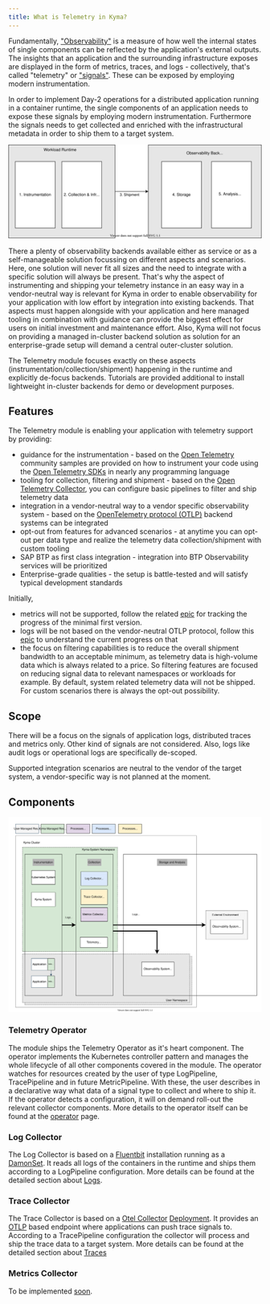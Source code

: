 ```yaml
---
title: What is Telemetry in Kyma?
---
```


Fundamentally, ["Observability"](https://opentelemetry.io/docs/concepts/observability-primer/) is a measure of how well the internal states of single components can be reflected by the application's external outputs. The insights that an application and the surrounding infrastructure exposes are displayed in the form of metrics, traces, and logs - collectively, that's called "telemetry" or ["signals"](https://opentelemetry.io/docs/concepts/signals/). These can be exposed by employing modern instrumentation.

In order to implement Day-2 operations for a distributed application running in a container runtime, the single components of an application needs to expose these signals by employing modern instrumentation. Furthermore the signals needs to get collected and enriched with the infrastructural metadata in order to ship them to a target system.

![Stages of Observability](./assets/stages.drawio.svg)

There a plenty of observability backends available either as service or as a self-manageable solution focussing on different aspects and scenarios. Here, one solution will never fit all sizes and the need to integrate with a specific solution will always be present. That's why the aspect of instrumenting and shipping your telemetry instance in an easy way in a vendor-neutral way is relevant for Kyma in order to enable observability for your application with low effort by integration into existing backends. That aspects must happen alongside with your application and here managed tooling in combination with guidance can provide the biggest effect for users on initial investment and maintenance effort. Also, Kyma will not focus on providing a managed in-cluster backend solution as solution for an enterprise-grade setup will demand a central outer-cluster solution.

The Telemetry module focuses exactly on these aspects (instrumentation/collection/shipment) happening in the runtime and explicitly de-focus backends. Tutorials are provided additional to install lightweight in-cluster backends for demo or development purposes.

## Features

The Telemetry module is enabling your application with telemetry support by providing:

- guidance for the instrumentation - based on the [Open Telemetry](https://opentelemetry.io/) community samples are provided on how to instrument your code using the [Open Telemetry SDKs](https://opentelemetry.io/docs/instrumentation/) in nearly any programming language
- tooling for collection, filtering and shipment - based on the [Open Telemetry Collector](https://opentelemetry.io/docs/collector/), you can configure basic pipelines to filter and ship telemetry data
- integration in a vendor-neutral way to a vendor specific observability system - based on the [OpenTelemetry protocol (OTLP)](https://opentelemetry.io/docs/reference/specification/protocol/) backend systems can be integrated
- opt-out from features for advanced scenarios - at anytime you can opt-out per data type and realize the telemetry data collection/shipment with custom tooling
- SAP BTP as first class integration - integration into BTP Observability services will be prioritized
- Enterprise-grade qualities - the setup is battle-tested and will satisfy typical development standards

Initially,
- metrics will not be supported, follow the related [epic](https://github.com/kyma-project/kyma/issues/13079) for tracking the progress of the minimal first version.
- logs will be not based on the vendor-neutral OTLP protocol, follow this [epic](https://github.com/kyma-project/kyma/issues/16307) to understand the current progress on that
- the focus on filtering capabilities is to reduce the overall shipment bandwidth to an acceptable minimum, as telemetry data is high-volume data which is always related to a price. So filtering features are focused on reducing signal data to relevant namespaces or workloads for example. By default, system related telemetry data will not be shipped. For custom scenarios there is always the opt-out possibility.

## Scope

There will be a focus on the signals of application logs, distributed traces and metrics only. Other kind of signals are not considered. Also, logs like audit logs or operational logs are specifically de-scoped.

Supported integration scenarios are neutral to the vendor of the target system, a vendor-specific way is not planned at the moment.

## Components

![Components](./assets/components.drawio.svg)

### Telemetry Operator

The module ships the Telemetry Operator as it's heart component. The operator implements the Kubernetes controller pattern and manages the whole lifecycle of all other components covered in the module. The operator watches for resources created by the user of type LogPipeline, TracePipeline and in future MetricPipeline. With these, the user describes in a declarative way what data of a signal type to collect and where to ship it.
If the operator detects a configuration, it will on demand roll-out the relevant collector components.
More details to the operator itself can be found at the [operator](./telemetry-01-operator.md) page.

### Log Collector

The Log Collector is based on a [Fluentbit](https://fluentbit.io/) installation running as a [DamonSet](https://kubernetes.io/docs/concepts/workloads/controllers/daemonset/). It reads all logs of the containers in the runtime and ships them according to a LogPipeline configuration. More details can be found at the detailed section about [Logs](./telemetry-02-logs.md).

### Trace Collector

The Trace Collector is based on a [Otel Collector](https://opentelemetry.io/docs/collector/) [Deployment](https://kubernetes.io/docs/concepts/workloads/controllers/deployment/). It provides an [OTLP](https://opentelemetry.io/docs/reference/specification/protocol/) based endpoint where applications can push trace signals to. According to a TracePipeline configuration the collector will process and ship the trace data to a target system. More details can be found at the detailed section about [Traces](./telemetry-03-traces.md)

### Metrics Collector

To be implemented [soon](https://github.com/kyma-project/kyma/issues/13079).
